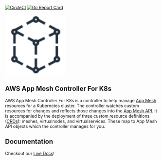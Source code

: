 [![CircleCI](https://circleci.com/gh/aws/aws-app-mesh-controller-for-k8s/tree/master.svg?style=svg)](https://circleci.com/gh/aws/aws-app-mesh-controller-for-k8s/tree/master)
[![Go Report Card](https://goreportcard.com/badge/github.com/aws/aws-app-mesh-controller-for-k8s)](https://goreportcard.com/report/github.com/aws/aws-app-mesh-controller-for-k8s) 

<p>
    <img src="assets/images/aws_appmesh_icon.svg" alt="App Mesh Logo" width="200" />
</p>

## AWS App Mesh Controller For K8s

AWS App Mesh Controller For K8s is a controller to help manage [App Mesh](https://aws.amazon.com/app-mesh/) resources for a Kubernetes cluster.  The controller watches custom resources for changes and reflects those changes into the [App Mesh API](https://docs.aws.amazon.com/app-mesh/latest/APIReference/Welcome.html). It is accompanied by the deployment of three custom resource definitions ([CRDs](https://kubernetes.io/docs/concepts/extend-kubernetes/api-extension/custom-resources/)): meshes, virtualnodes, and virtualservices.  These map to App Mesh API objects which the controller manages for you.

## Documentation
Checkout our [Live Docs](https://aws.github.io/aws-app-mesh-controller-for-k8s/)!
